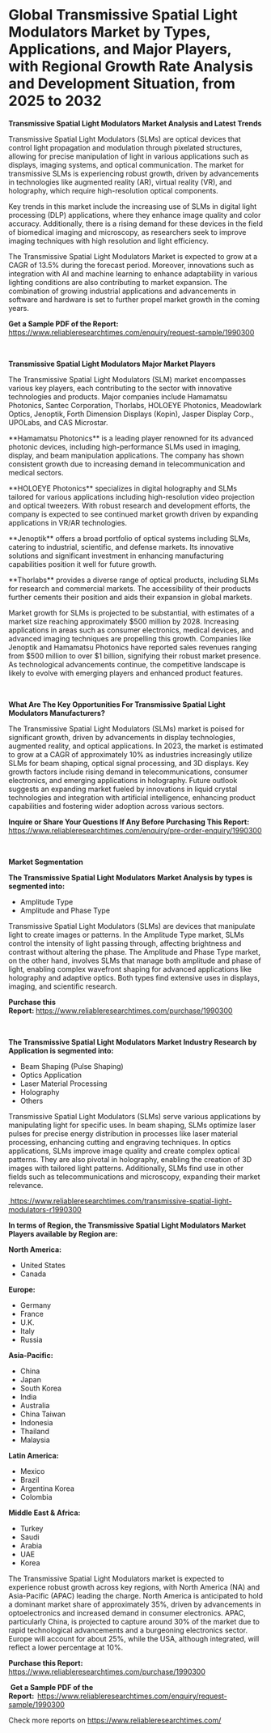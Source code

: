 <p><h1>Global Transmissive Spatial Light Modulators Market by Types, Applications, and Major Players, with Regional Growth Rate Analysis and Development Situation, from 2025 to 2032</h1></p><p><strong>Transmissive Spatial Light Modulators Market Analysis and Latest Trends</strong></p>
<p><p>Transmissive Spatial Light Modulators (SLMs) are optical devices that control light propagation and modulation through pixelated structures, allowing for precise manipulation of light in various applications such as displays, imaging systems, and optical communication. The market for transmissive SLMs is experiencing robust growth, driven by advancements in technologies like augmented reality (AR), virtual reality (VR), and holography, which require high-resolution optical components. </p><p>Key trends in this market include the increasing use of SLMs in digital light processing (DLP) applications, where they enhance image quality and color accuracy. Additionally, there is a rising demand for these devices in the field of biomedical imaging and microscopy, as researchers seek to improve imaging techniques with high resolution and light efficiency.</p><p>The Transmissive Spatial Light Modulators Market is expected to grow at a CAGR of 13.5% during the forecast period. Moreover, innovations such as integration with AI and machine learning to enhance adaptability in various lighting conditions are also contributing to market expansion. The combination of growing industrial applications and advancements in software and hardware is set to further propel market growth in the coming years.</p></p>
<p><strong>Get a Sample PDF of the Report:&nbsp;</strong> <a href="https://www.reliableresearchtimes.com/enquiry/request-sample/1990300?utm_campaign=2473&utm_medium=2&utm_source=Github&utm_content=ia&utm_term=13022025&utm_id=transmissive-spatial-light-modulators">https://www.reliableresearchtimes.com/enquiry/request-sample/1990300</a></p>
<p>&nbsp;</p>
<p><strong>Transmissive Spatial Light Modulators Major Market Players</strong></p>
<p><p>The Transmissive Spatial Light Modulators (SLM) market encompasses various key players, each contributing to the sector with innovative technologies and products. Major companies include Hamamatsu Photonics, Santec Corporation, Thorlabs, HOLOEYE Photonics, Meadowlark Optics, Jenoptik, Forth Dimension Displays (Kopin), Jasper Display Corp., UPOLabs, and CAS Microstar.</p><p>**Hamamatsu Photonics** is a leading player renowned for its advanced photonic devices, including high-performance SLMs used in imaging, display, and beam manipulation applications. The company has shown consistent growth due to increasing demand in telecommunication and medical sectors.</p><p>**HOLOEYE Photonics** specializes in digital holography and SLMs tailored for various applications including high-resolution video projection and optical tweezers. With robust research and development efforts, the company is expected to see continued market growth driven by expanding applications in VR/AR technologies.</p><p>**Jenoptik** offers a broad portfolio of optical systems including SLMs, catering to industrial, scientific, and defense markets. Its innovative solutions and significant investment in enhancing manufacturing capabilities position it well for future growth.</p><p>**Thorlabs** provides a diverse range of optical products, including SLMs for research and commercial markets. The accessibility of their products further cements their position and aids their expansion in global markets.</p><p>Market growth for SLMs is projected to be substantial, with estimates of a market size reaching approximately $500 million by 2028. Increasing applications in areas such as consumer electronics, medical devices, and advanced imaging techniques are propelling this growth. Companies like Jenoptik and Hamamatsu Photonics have reported sales revenues ranging from $500 million to over $1 billion, signifying their robust market presence. As technological advancements continue, the competitive landscape is likely to evolve with emerging players and enhanced product features.</p></p>
<p>&nbsp;</p>
<p><strong>What Are The Key Opportunities For Transmissive Spatial Light Modulators Manufacturers?</strong></p>
<p><p>The Transmissive Spatial Light Modulators (SLMs) market is poised for significant growth, driven by advancements in display technologies, augmented reality, and optical applications. In 2023, the market is estimated to grow at a CAGR of approximately 10% as industries increasingly utilize SLMs for beam shaping, optical signal processing, and 3D displays. Key growth factors include rising demand in telecommunications, consumer electronics, and emerging applications in holography. Future outlook suggests an expanding market fueled by innovations in liquid crystal technologies and integration with artificial intelligence, enhancing product capabilities and fostering wider adoption across various sectors.</p></p>
<p><strong>Inquire or Share Your Questions If Any Before Purchasing This Report:</strong> <a href="https://www.reliableresearchtimes.com/enquiry/pre-order-enquiry/1990300?utm_campaign=2473&utm_medium=2&utm_source=Github&utm_content=ia&utm_term=13022025&utm_id=transmissive-spatial-light-modulators">https://www.reliableresearchtimes.com/enquiry/pre-order-enquiry/1990300</a></p>
<p>&nbsp;</p>
<p><strong>Market Segmentation</strong></p>
<p><strong>The Transmissive Spatial Light Modulators Market Analysis by types is segmented into:</strong></p>
<p><ul><li>Amplitude Type</li><li>Amplitude and Phase Type</li></ul></p>
<p><p>Transmissive Spatial Light Modulators (SLMs) are devices that manipulate light to create images or patterns. In the Amplitude Type market, SLMs control the intensity of light passing through, affecting brightness and contrast without altering the phase. The Amplitude and Phase Type market, on the other hand, involves SLMs that manage both amplitude and phase of light, enabling complex wavefront shaping for advanced applications like holography and adaptive optics. Both types find extensive uses in displays, imaging, and scientific research.</p></p>
<p><strong>Purchase this Report:&nbsp;</strong><a href="https://www.reliableresearchtimes.com/purchase/1990300?utm_campaign=2473&utm_medium=2&utm_source=Github&utm_content=ia&utm_term=13022025&utm_id=transmissive-spatial-light-modulators">https://www.reliableresearchtimes.com/purchase/1990300</a></p>
<p>&nbsp;</p>
<p><strong>The Transmissive Spatial Light Modulators Market Industry Research by Application is segmented into:</strong></p>
<p><ul><li>Beam Shaping (Pulse Shaping)</li><li>Optics Application</li><li>Laser Material Processing</li><li>Holography</li><li>Others</li></ul></p>
<p><p>Transmissive Spatial Light Modulators (SLMs) serve various applications by manipulating light for specific uses. In beam shaping, SLMs optimize laser pulses for precise energy distribution in processes like laser material processing, enhancing cutting and engraving techniques. In optics applications, SLMs improve image quality and create complex optical patterns. They are also pivotal in holography, enabling the creation of 3D images with tailored light patterns. Additionally, SLMs find use in other fields such as telecommunications and microscopy, expanding their market relevance.</p></p>
<p><a href="https://www.reliableresearchtimes.com/transmissive-spatial-light-modulators-r1990300?utm_campaign=2473&utm_medium=2&utm_source=Github&utm_content=ia&utm_term=13022025&utm_id=transmissive-spatial-light-modulators">&nbsp;https://www.reliableresearchtimes.com/transmissive-spatial-light-modulators-r1990300</a></p>
<p><strong>In terms of Region, the Transmissive Spatial Light Modulators Market Players available by Region are:</strong></p>
<p>
    <p> <strong> North America: </strong>
        <ul>
            <li>United States</li>
            <li>Canada</li>
        </ul>
        </p> 
    <p> <strong> Europe: </strong>
        <ul>
            <li>Germany</li>
            <li>France</li>
            <li>U.K.</li>
            <li>Italy</li>
            <li>Russia</li>
        </ul>
        </p> 
    <p> <strong> Asia-Pacific: </strong>
        <ul>
            <li>China</li>
            <li>Japan</li>
            <li>South Korea</li>
            <li>India</li>
            <li>Australia</li>
            <li>China Taiwan</li>
            <li>Indonesia</li>
            <li>Thailand</li>
            <li>Malaysia</li>
        </ul>
        </p> 
    <p> <strong> Latin America: </strong>
        <ul>
            <li>Mexico</li>
            <li>Brazil</li>
            <li>Argentina Korea</li>
            <li>Colombia</li>
        </ul>
        </p> 
    <p> <strong> Middle East & Africa: </strong>
        <ul>
            <li>Turkey</li>
            <li>Saudi</li>
            <li>Arabia</li>
            <li>UAE</li>
            <li>Korea</li>
        </ul>
    </p>
    </p>
<p><p>The Transmissive Spatial Light Modulators market is expected to experience robust growth across key regions, with North America (NA) and Asia-Pacific (APAC) leading the charge. North America is anticipated to hold a dominant market share of approximately 35%, driven by advancements in optoelectronics and increased demand in consumer electronics. APAC, particularly China, is projected to capture around 30% of the market due to rapid technological advancements and a burgeoning electronics sector. Europe will account for about 25%, while the USA, although integrated, will reflect a lower percentage at 10%.</p></p>
<p><strong>Purchase this Report: </strong><a href="https://www.reliableresearchtimes.com/purchase/1990300?utm_campaign=2473&utm_medium=2&utm_source=Github&utm_content=ia&utm_term=13022025&utm_id=transmissive-spatial-light-modulators">https://www.reliableresearchtimes.com/purchase/1990300</a></p>
<p>&nbsp;<strong>Get a Sample PDF of the Report:&nbsp;&nbsp;</strong><a href="https://www.reliableresearchtimes.com/enquiry/request-sample/1990300?utm_campaign=2473&utm_medium=2&utm_source=Github&utm_content=ia&utm_term=13022025&utm_id=transmissive-spatial-light-modulators">https://www.reliableresearchtimes.com/enquiry/request-sample/1990300</a></p>
<p><strong></strong></p>
<p>Check more reports on <a href="https://www.reliableresearchtimes.com/?utm_campaign=2473&utm_medium=2&utm_source=Github&utm_content=ia&utm_term=13022025&utm_id=transmissive-spatial-light-modulators">https://www.reliableresearchtimes.com/</a></p>